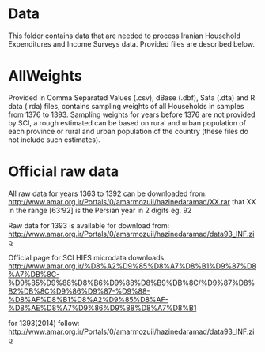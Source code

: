 # Data
This folder contains data that are needed to process Iranian Household Expenditures and Income Surveys data. Provided files are described below.

# AllWeights
Provided in Comma Separated Values (.csv), dBase (.dbf), Sata (.dta) and R data (.rda) files, contains sampling weights of all Households in samples from 1376 to 1393. Sampling weights for years before 1376 are not provided by SCI, a rough estimated can be based on rural and urban population of each province or rural and urban population of the country (these files do not include such estimates).  
# Official raw data
All raw data for years 1363 to 1392 can be downloaded from:
http://www.amar.org.ir/Portals/0/amarmozuii/hazinedaramad/XX.rar
that XX in the range [63:92] is the Persian year in 2 digits  eg. 92

Raw data for 1393 is available for download from:
http://www.amar.org.ir/Portals/0/amarmozuii/hazinedaramad/data93_INF.zip

Official page for SCI HIES microdata downloads:
http://www.amar.org.ir/%D8%A2%D9%85%D8%A7%D8%B1%D9%87%D8%A7%DB%8C-%D9%85%D9%88%D8%B6%D9%88%D8%B9%DB%8C/%D9%87%D8%B2%DB%8C%D9%86%D9%87-%D9%88-%D8%AF%D8%B1%D8%A2%D9%85%D8%AF-%D8%AE%D8%A7%D9%86%D9%88%D8%A7%D8%B1

for 1393(2014) follow: http://www.amar.org.ir/Portals/0/amarmozuii/hazinedaramad/data93_INF.zip

